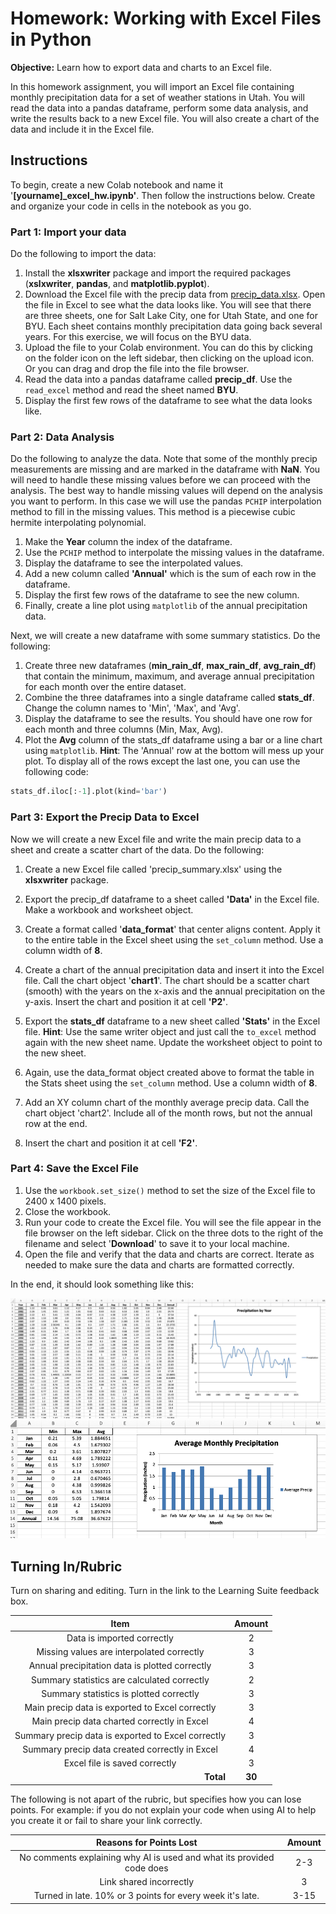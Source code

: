 # Homework: Working with Excel Files in Python

**Objective:** Learn how to export data and charts to an Excel file.

In this homework assignment, you will import an Excel file containing monthly precipitation data for a set of weather stations in Utah. You will read the data into a pandas dataframe, perform some data analysis, and write the results back to a new Excel file. You will also create a chart of the data and include it in the Excel file.

## Instructions

To begin, create a new Colab notebook and name it '**[yourname]_excel_hw.ipynb'**. Then follow the instructions below. Create and organize your code in cells in the notebook as you go.

### Part 1: Import your data

Do the following to import the data:

1. Install the **xlsxwriter** package and import the required packages (**xslxwriter**, **pandas**, and **matplotlib.pyplot**).
2. Download the Excel file with the precip data from [precip_data.xlsx](precip_data.xlsx). Open the file in Excel to 
   see what the data looks like. You will see that there are three sheets, one for Salt Lake City, one for Utah 
   State, and one for BYU. Each sheet contains monthly precipitation data going back several years. For this 
   exercise, we will focus on the BYU data.
3. Upload the file to your Colab environment. You can do this by clicking on the folder icon on the left sidebar, then clicking on the upload icon. Or you can drag and drop the file into the file browser.
4. Read the data into a pandas dataframe called **precip_df**. Use the `read_excel` method and read the sheet named **BYU**.
5. Display the first few rows of the dataframe to see what the data looks like.

### Part 2: Data Analysis

Do the following to analyze the data. Note that some of the monthly precip measurements are missing and are marked in the dataframe with **NaN**. You will need to handle these missing values before we can proceed with the analysis. The best way to handle missing values will depend on the analysis you want to perform. In this case we will use the pandas `PCHIP` interpolation method to fill in the missing values. This method is a piecewise cubic hermite interpolating polynomial.

1. Make the **Year** column the index of the dataframe.
2. Use the `PCHIP` method to interpolate the missing values in the dataframe. 
3. Display the dataframe to see the interpolated values.
4. Add a new column called **'Annual'** which is the sum of each row in the dataframe.
5. Display the first few rows of the dataframe to see the new column.
6. Finally, create a line plot using `matplotlib` of the annual precipitation data.

Next, we will create a new dataframe with some summary statistics. Do the following:

1. Create three new dataframes (**min_rain_df**, **max_rain_df**, **avg_rain_df**) that contain the minimum, maximum, and average annual precipitation for each month over the entire dataset.
2. Combine the three dataframes into a single dataframe called **stats_df**. Change the column names to 'Min', 'Max', and 'Avg'.
3. Display the dataframe to see the results. You should have one row for each month and three columns (Min, Max, Avg).
4. Plot the **Avg** column of the stats_df dataframe using a bar or a line chart using `matplotlib`. **Hint**: The 'Annual' row at the bottom will mess up your plot. To display all of the rows except the last one, you can use the following code:
```python
stats_df.iloc[:-1].plot(kind='bar')
```


### Part 3: Export the Precip Data to Excel

Now we will create a new Excel file and write the main precip data to a sheet and create a scatter chart of the data. Do the following:

1. Create a new Excel file called 'precip_summary.xlsx' using the **xlsxwriter** package.
2. Export the precip_df dataframe to a sheet called **'Data'** in the Excel file. Make a workbook and worksheet object.
3. Create a format called '**data_format**' that center aligns content. Apply it to the entire table in the Excel sheet using the `set_column` method. Use a column width of **8**.
4. Create a chart of the annual precipitation data and insert it into the Excel file. Call the chart object '**chart1**'. 
   The chart 
   should be a 
   scatter chart (smooth) with the years on the x-axis and the annual precipitation on the y-axis. Insert the chart and position it at cell **'P2'**.

1. Export the **stats_df** dataframe to a new sheet called **'Stats'** in the Excel file. **Hint**: Use the same writer 
   object and just call the `to_excel` method again with the new sheet name. Update the worksheet object to point to 
   the new sheet.
2. Again, use the data_format object created above to format the table in the Stats sheet using the `set_column` 
   method. Use a column width of **8**.
3. Add an XY column chart of the monthly average precip data. Call the chart object 'chart2'. Include all of the month 
   rows, but 
   not 
   the 
   annual row at 
   the 
   end. 
4. Insert the chart and position it at cell **'F2'**.

### Part 4: Save the Excel File

1. Use the `workbook.set_size()` method to set the size of the Excel file to 2400 x 1400 pixels.
2. Close the workbook.
3. Run your code to create the Excel file. You will see the file appear in the file browser on the left sidebar. Click on the three dots to the right of the filename and select '**Download**' to save it to your local machine.
4. Open the file and verify that the data and charts are correct. Iterate as needed to make sure the data and charts are formatted correctly.

In the end, it should look something like this:

![data_sheet.png](data_sheet.png)
![stats_sheet.png](stats_sheet.png)

## Turning In/Rubric

Turn on sharing and editing. Turn in the link to the Learning Suite feedback box.

|                      **Item**                      | **Amount** |
|:--------------------------------------------------:|:----------:|
|             Data is imported correctly             |     2      |
|     Missing values are interpolated correctly      |     3      |
|   Annual precipitation data is plotted correctly   |     3      |
|    Summary statistics are calculated correctly     |     2      |
|      Summary statistics is plotted correctly       |     3      |
|  Main precip data is exported to Excel correctly   |     3      |
|    Main precip data charted correctly in Excel     |     4      |
| Summary precip data is exported to Excel correctly |     3      |
|   Summary precip data created correctly in Excel   |     4      |
|           Excel file is saved correctly            |     3      |
|   <div style="text-align: right">**Total**</div>   |   **30**   |

The following is not apart of the rubric, but specifies how you can lose points. For example: if you do not explain your code when using AI to help you create it or fail to share your link correctly.

|                      **Reasons for Points Lost**                      | **Amount** |  
|:---------------------------------------------------------------------:|:----------:|
| No comments explaining why AI is used and what its provided code does |    2-3     |
|                        Link shared incorrectly                        |     3      |
|       Turned in late. 10% or 3 points for every week it's late.       |    3-15    |


